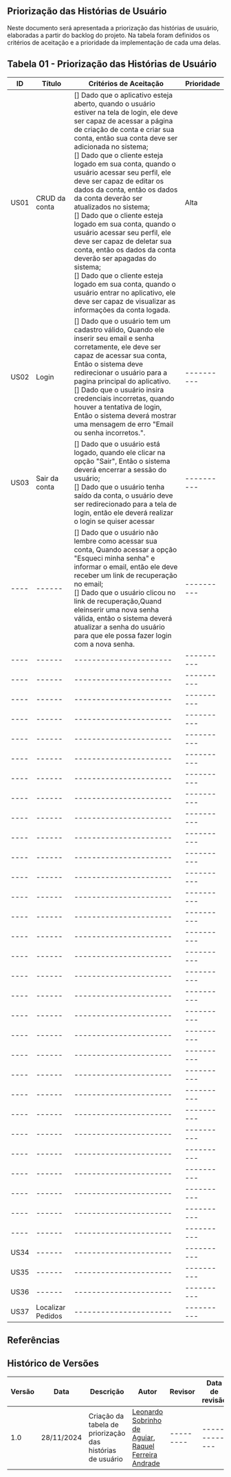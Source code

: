 ## Priorização das Histórias de Usuário
Neste documento será apresentada a priorização das histórias de usuário, elaboradas a partir do backlog do projeto. Na tabela foram definidos os critérios de aceitação e a prioridade da implementação de cada uma delas.

## Tabela 01 - Priorização das Histórias de Usuário

| ID | Título | Critérios de Aceitação | Prioridade |
| -- | ------ | ---------------------- | ---------- |
|US01| CRUD da conta | [] Dado que o aplicativo esteja aberto, quando o usuário estiver na tela de login, ele deve ser capaz de acessar a página de criação de conta e criar sua conta, então sua conta deve ser adicionada no sistema;  <br> [] Dado que o cliente esteja logado em sua conta, quando o usuário acessar seu perfil, ele deve ser capaz de editar os dados da conta, então os dados da conta deverão ser atualizados no sistema; <br> [] Dado que o cliente esteja logado em sua conta, quando o usuário acessar seu perfil, ele deve ser capaz de deletar sua conta, então os dados da conta deverão ser apagadas do sistema; <br> [] Dado que o cliente esteja logado em sua conta, quando o usuário entrar no aplicativo, ele deve ser capaz de visualizar as informações da conta logada. | Alta |
|US02| Login | [] Dado que o usuário tem um cadastro válido, Quando ele inserir seu email e senha corretamente, ele  deve ser capaz de acessar sua conta, Então o sistema deve redirecionar o usuário para a pagina principal do aplicativo. <br> [] Dado que o usuário insira credenciais incorretas, quando houver a tentativa de login, Então o sistema deverá mostrar uma mensagem de erro "Email ou senha incorretos.".| ---------- |
|US03| Sair da conta | [] Dado que o usuário está logado, quando ele clicar na opção "Sair", Então o sistema deverá encerrar a sessão do usuário; <br> [] Dado que o usuário tenha saído da conta, o usuário deve ser redirecionado para a tela de login, então ele deverá realizar o login se quiser acessar | ---------- |
|----| ------ | [] Dado que o usuário não lembre como acessar sua conta, Quando acessar a opção "Esqueci minha senha" e informar o email, então ele deve receber um link de recuperação no email; <br> [] Dado que o usuário clicou no link de recuperação,Quand eleinserir uma nova senha válida, então o sistema deverá atualizar a senha do usuário para que ele possa fazer login com a nova senha. | ---------- |
|----| ------ | ---------------------- | ---------- |
|----| ------ | ---------------------- | ---------- |
|----| ------ | ---------------------- | ---------- |
|----| ------ | ---------------------- | ---------- |
|----| ------ | ---------------------- | ---------- |
|----| ------ | ---------------------- | ---------- |
|----| ------ | ---------------------- | ---------- |
|----| ------ | ---------------------- | ---------- |
|----| ------ | ---------------------- | ---------- |
|----| ------ | ---------------------- | ---------- |
|----| ------ | ---------------------- | ---------- |
|----| ------ | ---------------------- | ---------- |
|----| ------ | ---------------------- | ---------- |
|----| ------ | ---------------------- | ---------- |
|----| ------ | ---------------------- | ---------- |
|----| ------ | ---------------------- | ---------- |
|----| ------ | ---------------------- | ---------- |
|----| ------ | ---------------------- | ---------- |
|----| ------ | ---------------------- | ---------- |
|----| ------ | ---------------------- | ---------- |
|----| ------ | ---------------------- | ---------- |
|----| ------ | ---------------------- | ---------- |
|----| ------ | ---------------------- | ---------- |
|----| ------ | ---------------------- | ---------- |
|----| ------ | ---------------------- | ---------- |
|----| ------ | ---------------------- | ---------- |
|----| ------ | ---------------------- | ---------- |
|----| ------ | ---------------------- | ---------- |
|----| ------ | ---------------------- | ---------- |
|----| ------ | ---------------------- | ---------- |
|US34| ------ | ---------------------- | ---------- |
|US35| ------ | ---------------------- | ---------- |
|US36| ------ | ---------------------- | ---------- |
|US37| Localizar Pedidos | ---------------------- | ---------- |



## Referências

## Histórico de Versões

| Versão | Data      | Descrição    | Autor     | Revisor | Data de revisão |
|--------|-----------|--------------|-----------|---------|-------------|
| 1.0    |28/11/2024 | Criação da tabela de priorização das histórias de usuário| [Leonardo Sobrinho de Aguiar](https://github.com/Leonardo0o0), [Raquel Ferreira Andrade](https://github.com/raquel-andrade) |---------|-------------|
